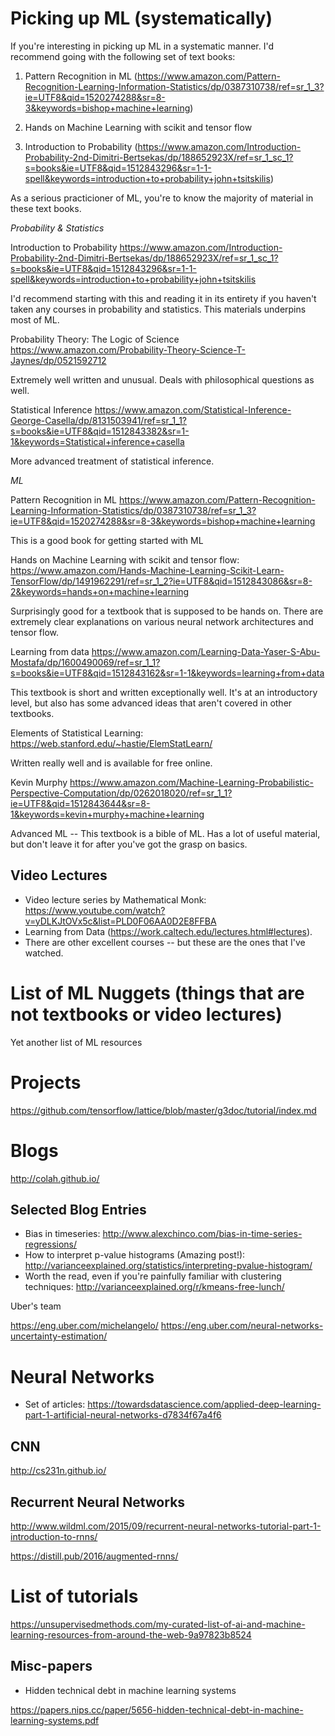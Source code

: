 # Picking up ML (systematically)

If you're interesting in picking up ML in a systematic manner. I'd recommend going with the following set of text books:
 
1. Pattern Recognition in ML (https://www.amazon.com/Pattern-Recognition-Learning-Information-Statistics/dp/0387310738/ref=sr_1_3?ie=UTF8&qid=1520274288&sr=8-3&keywords=bishop+machine+learning)

2. Hands on Machine Learning with scikit and tensor flow

3. Introduction to Probability (https://www.amazon.com/Introduction-Probability-2nd-Dimitri-Bertsekas/dp/188652923X/ref=sr_1_sc_1?s=books&ie=UTF8&qid=1512843296&sr=1-1-spell&keywords=introduction+to+probability+john+tsitskilis)

As a serious practicioner of ML, you're to know the majority of material in these text books.

*Probability & Statistics*

Introduction to Probability https://www.amazon.com/Introduction-Probability-2nd-Dimitri-Bertsekas/dp/188652923X/ref=sr_1_sc_1?s=books&ie=UTF8&qid=1512843296&sr=1-1-spell&keywords=introduction+to+probability+john+tsitskilis

I'd recommend starting with this and reading it in its entirety if you haven't taken any courses in probability and statistics. This materials underpins most of ML. 

Probability Theory: The Logic of Science https://www.amazon.com/Probability-Theory-Science-T-Jaynes/dp/0521592712

Extremely well written and unusual. Deals with philosophical questions as well. 


Statistical Inference  https://www.amazon.com/Statistical-Inference-George-Casella/dp/8131503941/ref=sr_1_1?s=books&ie=UTF8&qid=1512843382&sr=1-1&keywords=Statistical+inference+casella

More advanced treatment of statistical inference.

*ML*

Pattern Recognition in ML https://www.amazon.com/Pattern-Recognition-Learning-Information-Statistics/dp/0387310738/ref=sr_1_3?ie=UTF8&qid=1520274288&sr=8-3&keywords=bishop+machine+learning

This is a good book for getting started with ML

Hands on Machine Learning with scikit and tensor flow: https://www.amazon.com/Hands-Machine-Learning-Scikit-Learn-TensorFlow/dp/1491962291/ref=sr_1_2?ie=UTF8&qid=1512843086&sr=8-2&keywords=hands+on+machine+learning

Surprisingly good for a textbook that is supposed to be hands on. There are extremely clear explanations on various neural network architectures and tensor flow.

Learning from data https://www.amazon.com/Learning-Data-Yaser-S-Abu-Mostafa/dp/1600490069/ref=sr_1_1?s=books&ie=UTF8&qid=1512843162&sr=1-1&keywords=learning+from+data

This textbook is short and written exceptionally well. It's at an introductory level, but also has some advanced ideas that aren't covered in other textbooks.

Elements of Statistical Learning:  https://web.stanford.edu/~hastie/ElemStatLearn/

Written really well and is available for free online. 

Kevin Murphy  https://www.amazon.com/Machine-Learning-Probabilistic-Perspective-Computation/dp/0262018020/ref=sr_1_1?ie=UTF8&qid=1512843644&sr=8-1&keywords=kevin+murphy+machine+learning

Advanced ML -- This textbook is a bible of ML. Has a lot of useful material, but don't leave it for after you've got the grasp on basics.

## Video Lectures

- Video lecture series by Mathematical Monk:  https://www.youtube.com/watch?v=yDLKJtOVx5c&list=PLD0F06AA0D2E8FFBA
- Learning from Data (https://work.caltech.edu/lectures.html#lectures).
- There are other excellent courses -- but these are the ones that I've watched. 


# List of ML Nuggets (things that are not textbooks or video lectures)

Yet another list of ML resources

# Projects 

https://github.com/tensorflow/lattice/blob/master/g3doc/tutorial/index.md

# Blogs

http://colah.github.io/

## Selected Blog Entries

* Bias in timeseries: http://www.alexchinco.com/bias-in-time-series-regressions/
* How to interpret p-value histograms (Amazing post!): http://varianceexplained.org/statistics/interpreting-pvalue-histogram/
* Worth the read, even if you're painfully familiar with clustering techniques: http://varianceexplained.org/r/kmeans-free-lunch/

Uber's team

https://eng.uber.com/michelangelo/
https://eng.uber.com/neural-networks-uncertainty-estimation/


# Neural Networks

* Set of articles: https://towardsdatascience.com/applied-deep-learning-part-1-artificial-neural-networks-d7834f67a4f6

## CNN

http://cs231n.github.io/

## Recurrent Neural Networks

http://www.wildml.com/2015/09/recurrent-neural-networks-tutorial-part-1-introduction-to-rnns/

https://distill.pub/2016/augmented-rnns/


# List of tutorials

https://unsupervisedmethods.com/my-curated-list-of-ai-and-machine-learning-resources-from-around-the-web-9a97823b8524

## Misc-papers

* Hidden technical debt in machine learning systems 

https://papers.nips.cc/paper/5656-hidden-technical-debt-in-machine-learning-systems.pdf
